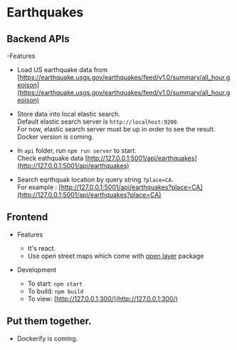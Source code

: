 # Earthquakes

## Backend APIs
-Features
- Load US earthquake data from [https://earthquake.usgs.gov/earthquakes/feed/v1.0/summary/all_hour.geojson](https://earthquake.usgs.gov/earthquakes/feed/v1.0/summary/all_hour.geojson)

- Store data into local elastic search.  
  Default elastic search server is `http://localhost:9200`.  
  For now, elastic search server must be up in order to see the result.  
  Docker version is coming.

- In `api` folder, run `npm run server` to start.  
  Check eathquake data [http://127.0.0.1:5001/api/earthquakes](http://127.0.0.1:5001/api/earthquakes)

- Search eqrthquak location by query string `?place=CA`.   
  For example : [http://127.0.0.1:5001/api/earthquakes?place=CA](http://127.0.0.1:5001/api/earthquakes?place=CA)



## Frontend
- Features
  - It's react.
  - Use open street maps which come with [open layer](https://www.npmjs.com/package/ol) package

- Development
  - To start: `npm start`
  - To build: `npm build`
  - To view: [http://127.0.0.1:300/](http://127.0.0.1:300/)

## Put them together.
- Dockerify is coming.
